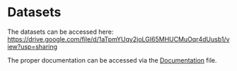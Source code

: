 # Datasets
The datasets can be accessed here: https://drive.google.com/file/d/1aTpmYUqy2joLGI65MHUCMuOqr4dUusb1/view?usp=sharing

The proper documentation can be accessed via the [Documentation](Documentation.txt) file.
